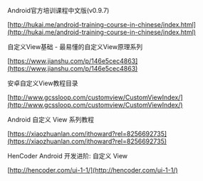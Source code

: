 Android官方培训课程中文版(v0.9.7)

[http://hukai.me/android-training-course-in-chinese/index.html](http://hukai.me/android-training-course-in-chinese/index.html)


自定义View基础 - 最易懂的自定义View原理系列

[https://www.jianshu.com/p/146e5cec4863](https://www.jianshu.com/p/146e5cec4863)


安卓自定义View教程目录

[http://www.gcssloop.com/customview/CustomViewIndex/](http://www.gcssloop.com/customview/CustomViewIndex/)


Android 自定义 View 系列教程

[https://xiaozhuanlan.com/ithoward?rel=8256692735](https://xiaozhuanlan.com/ithoward?rel=8256692735)


HenCoder Android 开发进阶: 自定义 View

[http://hencoder.com/ui-1-1/](http://hencoder.com/ui-1-1/)


